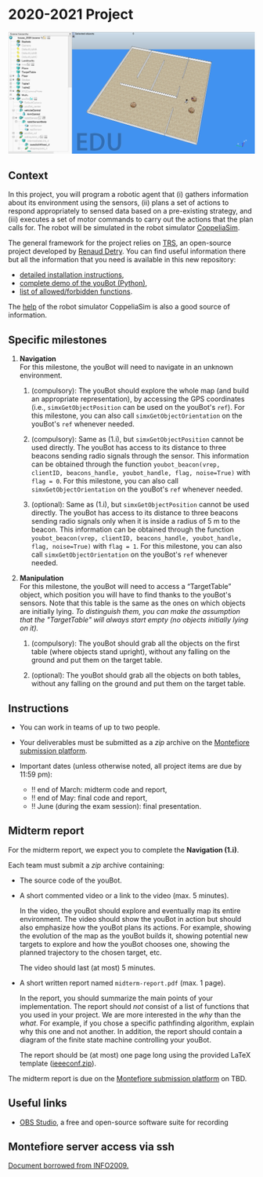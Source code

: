 # 2020-2021 Project

![house](img/house.png)

## Context

In this project, you will program a robotic agent that (i) gathers information about its environment using the sensors, (ii) plans a set of actions to respond appropriately to sensed data based on a pre-existing strategy, and (iii) executes a set of motor commands to carry out the actions that the plan calls for. The robot will be simulated in the robot simulator [CoppeliaSim](https://www.coppeliarobotics.com/).

The general framework for the project relies on [TRS](http://ulgrobotics.github.io/trs/), an open-source project developed by [Renaud Detry](http://renaud-detry.net/). You can find useful information there but all the information that you need is available in this new repository:
*   [detailed installation instructions](https://github.com/nvecoven/INFO0948-2/tree/main/Setup),
*   [complete demo of the youBot (Python)](https://github.com/nvecoven/INFO0948-2/tree/main/Setup/Python/Youbot),
*   [list of allowed/forbidden functions](https://github.com/nvecoven/INFO0948-2/tree/main/Setup/CoppeliaSim).

The [help](https://www.coppeliarobotics.com/helpFiles/) of the robot simulator CoppeliaSim is also a good source of information.

## Specific milestones

1. **Navigation**  
    For this milestone, the youBot will need to navigate in an unknown environment.

    <!-- you should build a custom controller for the youBot, which should use its holonomic properties. In particular, _we do not allow the use of pure pursuit controller controllerPurePursuit from Matlab's Robotics System Toolbox._ -->

    1. (compulsory): The youBot should explore the whole map (and build an appropriate representation), by accessing the GPS coordinates (i.e., `simxGetObjectPosition` can be used on the youBot's `ref`). For this milestone, you can also call `simxGetObjectOrientation` on the youBot's `ref` whenever needed.

    2. (compulsory): Same as (1.i), but `simxGetObjectPosition` cannot be used directly. The youBot has access to its distance to three beacons sending radio signals through the sensor. This information can be obtained through the function `youbot_beacon(vrep, clientID, beacons_handle, youbot_handle, flag, noise=True)` with `flag = 0`. For this milestone, you can also call `simxGetObjectOrientation` on the youBot's `ref` whenever needed.    

    3. (optional): Same as (1.i), but `simxGetObjectPosition` cannot be used directly. The youBot has access to its distance to three beacons sending radio signals only when it is inside a radius of 5 m to the beacon. This information can be obtained through the function `youbot_beacon(vrep, clientID, beacons_handle, youbot_handle, flag, noise=True)` with `flag = 1`. For this milestone, you can also call `simxGetObjectOrientation` on the youBot's `ref` whenever needed.


2. **Manipulation**  
    For this milestone, the youBot will need to access a “TargetTable” object, which position you will have to find thanks to the youBot's sensors. Note that this table is the same as the ones on which objects are initially lying. _To distinguish them, you can make the assumption that the "TargetTable" will always start empty (no objects initially lying on it)._

    1. (compulsory): The youBot should grab all the objects on the first table (where objects stand upright), without any falling on the ground and put them on the target table.

    2. (optional): The youBot should grab all the objects on both tables, without any falling on the ground and put them on the target table.

## Instructions

* You can work in teams of up to two people.

* Your deliverables must be submitted as a _zip_ archive on the [Montefiore submission platform](https://submit.montefiore.ulg.ac.be/).

* Important dates (unless otherwise noted, all project items are due by 11:59 pm):

    * :bangbang: end of March: midterm code and report,
    * :bangbang: end of May: final code and report,
    * :bangbang: June (during the exam session): final presentation.


## Midterm report

For the midterm report, we expect you to complete the **Navigation (1.i)**.

Each team must submit a _zip_ archive containing:

*   The source code of the youBot.

*   A short commented video or a link to the video (max. 5 minutes).

    In the video, the youBot should explore and eventually map its entire environment. The video should show the youBot in action but should also emphasize how the youBot plans its actions. For example, showing the evolution of the map as the youBot builds it, showing potential new targets to explore and how the youBot chooses one, showing the planned trajectory to the chosen target, etc.

    The video should last (at most) 5 minutes.

*   A short written report named `midterm-report.pdf` (max. 1 page).

    In the report, you should summarize the main points of your implementation. The report should _not_ consist of a list of functions that you used in your project. We are more interested in the _why_ than the _what_. For example, if you chose a specific pathfinding algorithm, explain why this one and not another. In addition, the report should contain a diagram of the finite state machine controlling your youBot.

    The report should be (at most) one page long using the provided LaTeX template ([ieeeconf.zip](docs/ieeeconf.zip)).


The midterm report is due on the [Montefiore submission platform](https://submit.montefiore.ulg.ac.be/) on TBD.

## Useful links

<!-- *   [Robotics System Toolbox](https://www.mathworks.com/products/robotics.html), by MathWorks
*   [Robotics Toolbox for MATLAB](https://petercorke.com/toolboxes/robotics-toolbox/), by Peter Corke -->
*   [OBS Studio](https://obsproject.com/), a free and open-source software suite for recording

## Montefiore server access via ssh

[Document borrowed from INFO2009.](docs/devoirs-ssh.pdf)


<!--
---
# 2020-2021 Project

Pour avoir une idée ....

## Goal

The goal is to blablabla ....

The main scene you will be working on is the "HOUSE" scene. You can find it in

```bash
~/trs/Setup/Coppelia/Scenes/House
```

In that folder, you will also find the appropriate instructions files needed for the objects placement
(in matlab and python format).

The robot you will use for this project is the youbot. All the scripts for language "YYY" relative to this bot are given in

```bash
~/trs/Setup/YYY/Youbot
``` -->
